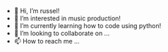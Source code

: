 - 👋 Hi, I’m russel!
- 👀 I’m interested in music production!
- 🌱 I’m currently learning how to code using python!
- 💞️ I’m looking to collaborate on ...
- 📫 How to reach me ...

<!---
rjames522/rjames522 is a ✨ special ✨ repository because its `README.md` (this file) appears on your GitHub profile.
You can click the Preview link to take a look at your changes.
--->
